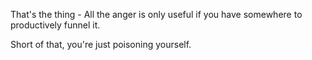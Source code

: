  That's the thing - All the anger is only useful if you have somewhere to productively funnel it. 

Short of that, you're just poisoning yourself. 
